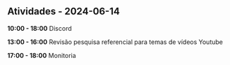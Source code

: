 ## Atividades - 2024-06-14

**10:00 - 18:00**
Discord

**13:00 - 16:00**
Revisão pesquisa referencial para temas de vídeos Youtube

**17:00 - 18:00**
Monitoria